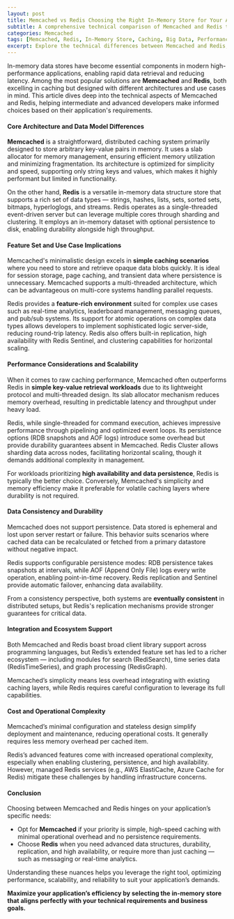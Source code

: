 ```yaml
---
layout: post
title: Memcached vs Redis Choosing the Right In-Memory Store for Your Application
subtitle: A comprehensive technical comparison of Memcached and Redis to help you select the best in-memory data store for high-performance applications
categories: Memcached
tags: [Memcached, Redis, In-Memory Store, Caching, Big Data, Performance Optimization, Distributed Systems]
excerpt: Explore the technical differences between Memcached and Redis, understand their architectures, features, and performance characteristics to choose the optimal in-memory store for your application needs.
---
```

In-memory data stores have become essential components in modern high-performance applications, enabling rapid data retrieval and reducing latency. Among the most popular solutions are **Memcached** and **Redis**, both excelling in caching but designed with different architectures and use cases in mind. This article dives deep into the technical aspects of Memcached and Redis, helping intermediate and advanced developers make informed choices based on their application's requirements.

#### Core Architecture and Data Model Differences

**Memcached** is a straightforward, distributed caching system primarily designed to store arbitrary key-value pairs in memory. It uses a slab allocator for memory management, ensuring efficient memory utilization and minimizing fragmentation. Its architecture is optimized for simplicity and speed, supporting only string keys and values, which makes it highly performant but limited in functionality.

On the other hand, **Redis** is a versatile in-memory data structure store that supports a rich set of data types — strings, hashes, lists, sets, sorted sets, bitmaps, hyperloglogs, and streams. Redis operates as a single-threaded event-driven server but can leverage multiple cores through sharding and clustering. It employs an in-memory dataset with optional persistence to disk, enabling durability alongside high throughput.

#### Feature Set and Use Case Implications

Memcached's minimalistic design excels in **simple caching scenarios** where you need to store and retrieve opaque data blobs quickly. It is ideal for session storage, page caching, and transient data where persistence is unnecessary. Memcached supports a multi-threaded architecture, which can be advantageous on multi-core systems handling parallel requests.

Redis provides a **feature-rich environment** suited for complex use cases such as real-time analytics, leaderboard management, messaging queues, and pub/sub systems. Its support for atomic operations on complex data types allows developers to implement sophisticated logic server-side, reducing round-trip latency. Redis also offers built-in replication, high availability with Redis Sentinel, and clustering capabilities for horizontal scaling.

#### Performance Considerations and Scalability

When it comes to raw caching performance, Memcached often outperforms Redis in **simple key-value retrieval workloads** due to its lightweight protocol and multi-threaded design. Its slab allocator mechanism reduces memory overhead, resulting in predictable latency and throughput under heavy load.

Redis, while single-threaded for command execution, achieves impressive performance through pipelining and optimized event loops. Its persistence options (RDB snapshots and AOF logs) introduce some overhead but provide durability guarantees absent in Memcached. Redis Cluster allows sharding data across nodes, facilitating horizontal scaling, though it demands additional complexity in management.

For workloads prioritizing **high availability and data persistence**, Redis is typically the better choice. Conversely, Memcached's simplicity and memory efficiency make it preferable for volatile caching layers where durability is not required.

#### Data Consistency and Durability

Memcached does not support persistence. Data stored is ephemeral and lost upon server restart or failure. This behavior suits scenarios where cached data can be recalculated or fetched from a primary datastore without negative impact.

Redis supports configurable persistence modes: RDB persistence takes snapshots at intervals, while AOF (Append Only File) logs every write operation, enabling point-in-time recovery. Redis replication and Sentinel provide automatic failover, enhancing data availability.

From a consistency perspective, both systems are **eventually consistent** in distributed setups, but Redis's replication mechanisms provide stronger guarantees for critical data.

#### Integration and Ecosystem Support

Both Memcached and Redis boast broad client library support across programming languages, but Redis’s extended feature set has led to a richer ecosystem — including modules for search (RediSearch), time series data (RedisTimeSeries), and graph processing (RedisGraph).

Memcached’s simplicity means less overhead integrating with existing caching layers, while Redis requires careful configuration to leverage its full capabilities.

#### Cost and Operational Complexity

Memcached’s minimal configuration and stateless design simplify deployment and maintenance, reducing operational costs. It generally requires less memory overhead per cached item.

Redis’s advanced features come with increased operational complexity, especially when enabling clustering, persistence, and high availability. However, managed Redis services (e.g., AWS ElastiCache, Azure Cache for Redis) mitigate these challenges by handling infrastructure concerns.

#### Conclusion

Choosing between Memcached and Redis hinges on your application’s specific needs:

- Opt for **Memcached** if your priority is simple, high-speed caching with minimal operational overhead and no persistence requirements.
- Choose **Redis** when you need advanced data structures, durability, replication, and high availability, or require more than just caching — such as messaging or real-time analytics.

Understanding these nuances helps you leverage the right tool, optimizing performance, scalability, and reliability to suit your application’s demands.

**Maximize your application’s efficiency by selecting the in-memory store that aligns perfectly with your technical requirements and business goals.**

